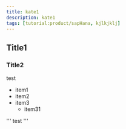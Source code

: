 ```yaml
---
title: kate1
description: kate1
tags: [tutorial:product/sapHana, kjlkjklj]
---
```

## Title1
### Title2

test

* item1
* item2
* item3
    * item31

'''
test
'''

